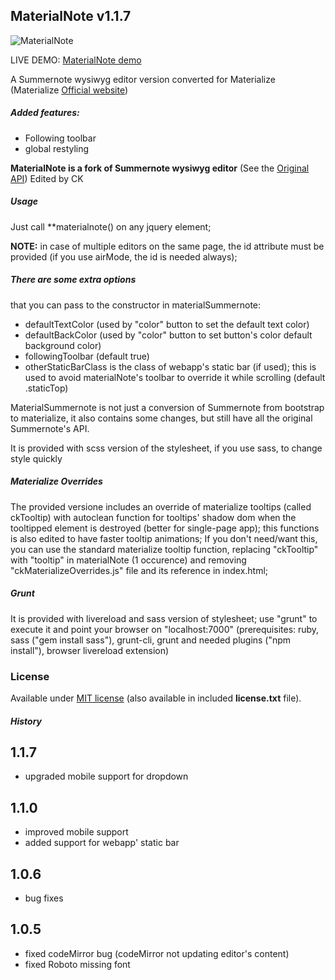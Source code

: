 ## MaterialNote v1.1.7

![MaterialNote](http://144.76.103.88/webforge_static/appLogos/materialNote.png)

LIVE DEMO: [MaterialNote demo](http://www.web-forge.info/projects/materialNote)

A Summernote wysiwyg editor version converted for Materialize
 (Materialize [Official website](http://materializecss.com/))

##### Added features:

- Following toolbar
- global restyling


**MaterialNote is a fork of Summernote wysiwyg editor**
(See the [Original API](http://summernote.org/#/deep-dive))
Edited by CK

##### Usage
Just call **materialnote() on any jquery element;

**NOTE:**
in case of multiple editors on the same page, the id attribute must be provided (if you use airMode, the id is needed always);


##### There are some extra options

that you can pass to the constructor in materialSummernote:

- defaultTextColor (used by "color" button to set the default text color)
- defaultBackColor (used by "color" button to set button's color default background color)
- followingToolbar (default true)
- otherStaticBarClass is the class of webapp's static bar (if used); this is used to avoid materialNote's toolbar to override it while scrolling (default .staticTop)

MaterialSummernote is not just a conversion of Summernote from bootstrap to materialize, it also contains some changes, but still have all the original Summernote's API.

It is provided with scss version of the stylesheet, if you use sass, to change style quickly

##### Materialize Overrides
The provided versione includes an override of materialize tooltips (called ckTooltip) with autoclean function for tooltips' shadow dom when the tooltipped element is destroyed (better for single-page app); this functions is also edited to have faster tooltip animations;
If you don't need/want this, you can use the standard materialize tooltip function, replacing "ckTooltip" with "tooltip" in materialNote (1 occurence) and removing "ckMaterializeOverrides.js" file and its reference in index.html;

##### Grunt
It is provided with livereload and sass version of stylesheet;
use "grunt" to execute it and point your browser on "localhost:7000" (prerequisites: ruby, sass ("gem install sass"), grunt-cli, grunt and needed plugins ("npm install"), browser livereload extension)

### License
Available under <a href="http://opensource.org/licenses/MIT" target="_blank">MIT license</a> (also available in included **license.txt** file).

##### History
1.1.7
-----
- upgraded mobile support for dropdown

1.1.0
-----
- improved mobile support
- added support for webapp' static bar

1.0.6
-----
- bug fixes

1.0.5
-----
- fixed codeMirror bug (codeMirror not updating editor's content)
- fixed Roboto missing font
